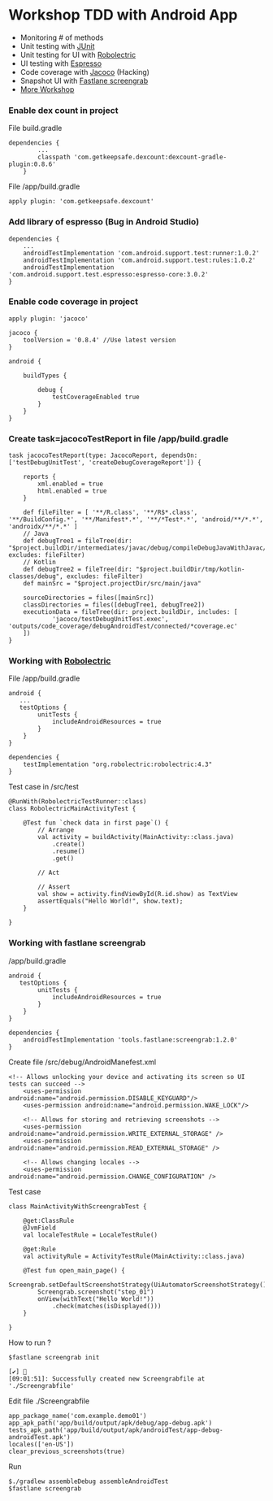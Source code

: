 # Workshop TDD with Android App
* Monitoring # of methods
* Unit testing with [JUnit](https://github.com/junit-team/junit4/wiki)
* Unit testing for UI with [Robolectric](http://robolectric.org/)
* UI testing with [Espresso](https://developer.android.com/training/testing/espresso)
* Code coverage with [Jacoco](https://github.com/jacoco/jacoco) (Hacking)
* Snapshot UI with [Fastlane screengrab](https://docs.fastlane.tools/actions/screengrab/)
* [More Workshop](https://github.com/up1/workshop-tdd-android-app/wiki/Workshop-Food)

### Enable dex count in project
File build.gradle
```
dependencies {
        ...
        classpath 'com.getkeepsafe.dexcount:dexcount-gradle-plugin:0.8.6'
    }
```
File /app/build.gradle
```
apply plugin: 'com.getkeepsafe.dexcount'
```

### Add library of espresso (Bug in Android Studio)
```
dependencies {
    ...
    androidTestImplementation 'com.android.support.test:runner:1.0.2'
    androidTestImplementation 'com.android.support.test:rules:1.0.2'
    androidTestImplementation 'com.android.support.test.espresso:espresso-core:3.0.2'
}
```

### Enable code coverage in project
```
apply plugin: 'jacoco'

jacoco {
    toolVersion = '0.8.4' //Use latest version
}

android {
    
    buildTypes {

        debug {
            testCoverageEnabled true
        }
    }
}
```

### Create task=jacocoTestReport in file /app/build.gradle
```
task jacocoTestReport(type: JacocoReport, dependsOn: ['testDebugUnitTest', 'createDebugCoverageReport']) {

    reports {
        xml.enabled = true
        html.enabled = true
    }

    def fileFilter = [ '**/R.class', '**/R$*.class', '**/BuildConfig.*', '**/Manifest*.*', '**/*Test*.*', 'android/**/*.*', 'androidx/**/*.*' ]
    // Java
    def debugTree1 = fileTree(dir: "$project.buildDir/intermediates/javac/debug/compileDebugJavaWithJavac/classes", excludes: fileFilter)
    // Kotlin
    def debugTree2 = fileTree(dir: "$project.buildDir/tmp/kotlin-classes/debug", excludes: fileFilter)
    def mainSrc = "$project.projectDir/src/main/java"

    sourceDirectories = files([mainSrc])
    classDirectories = files([debugTree1, debugTree2])
    executionData = fileTree(dir: project.buildDir, includes: [
            'jacoco/testDebugUnitTest.exec', 'outputs/code_coverage/debugAndroidTest/connected/*coverage.ec'
    ])
}
```

### Working with [Robolectric](http://robolectric.org/)
File /app/build.gradle
```
android {
   ...
   testOptions {
        unitTests {
            includeAndroidResources = true
        }
    }
}

dependencies {
    testImplementation "org.robolectric:robolectric:4.3"
}
```

Test case in /src/test
```
@RunWith(RobolectricTestRunner::class)
class RobolectricMainActivityTest {

    @Test fun `check data in first page`() {
        // Arrange
        val activity = buildActivity(MainActivity::class.java)
            .create()
            .resume()
            .get()

        // Act

        // Assert
        val show = activity.findViewById(R.id.show) as TextView
        assertEquals("Hello World!", show.text);
    }

}
```

### Working with fastlane screengrab
/app/build.gradle
```
android {
   testOptions {
        unitTests {
            includeAndroidResources = true
        }
    }
}

dependencies {
    androidTestImplementation 'tools.fastlane:screengrab:1.2.0'
}
```

Create file /src/debug/AndroidManefest.xml
```
<!-- Allows unlocking your device and activating its screen so UI tests can succeed -->
    <uses-permission android:name="android.permission.DISABLE_KEYGUARD"/>
    <uses-permission android:name="android.permission.WAKE_LOCK"/>

    <!-- Allows for storing and retrieving screenshots -->
    <uses-permission android:name="android.permission.WRITE_EXTERNAL_STORAGE" />
    <uses-permission android:name="android.permission.READ_EXTERNAL_STORAGE" />

    <!-- Allows changing locales -->
    <uses-permission android:name="android.permission.CHANGE_CONFIGURATION" />
```

Test case
```
class MainActivityWithScreengrabTest {

    @get:ClassRule
    @JvmField
    val localeTestRule = LocaleTestRule()

    @get:Rule
    val activityRule = ActivityTestRule(MainActivity::class.java)

    @Test fun open_main_page() {
        Screengrab.setDefaultScreenshotStrategy(UiAutomatorScreenshotStrategy())
        Screengrab.screenshot("step_01")
        onView(withText("Hello World!"))
            .check(matches(isDisplayed()))
    }

}
```

How to run ?
```
$fastlane screengrab init

[✔] 🚀
[09:01:51]: Successfully created new Screengrabfile at './Screengrabfile'
```

Edit file ./Screengrabfile
```
app_package_name('com.example.demo01')
app_apk_path('app/build/output/apk/debug/app-debug.apk')
tests_apk_path('app/build/output/apk/androidTest/app-debug-androidTest.apk')
locales(['en-US'])
clear_previous_screenshots(true)
```

Run
```
$./gradlew assembleDebug assembleAndroidTest
$fastlane screengrab
```
```
